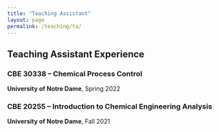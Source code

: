 ```yaml
---
title: "Teaching Assistant"
layout: page
permalink: /teaching/ta/
---
```


## Teaching Assistant Experience

### CBE 30338 – Chemical Process Control  
**University of Notre Dame**, Spring 2022  

### CBE 20255 – Introduction to Chemical Engineering Analysis  
**University of Notre Dame**, Fall 2021 
